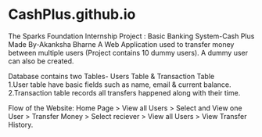 # CashPlus.github.io
The Sparks Foundation Internship Project : Basic Banking System-Cash Plus
Made By-Akanksha Bharne
A Web Application used to transfer money between multiple users (Project contains 10 dummy users). A dummy user can also be created.     

Database contains two Tables- Users Table & Transaction Table  
1.User table have basic fields such as name, email &amp; current balance.                       
2.Transaction table records all transfers happened along with their time. 

Flow of the Website: Home Page > View all Users > Select and View one User > Transfer Money > Select reciever > View all Users > View Transfer History.

